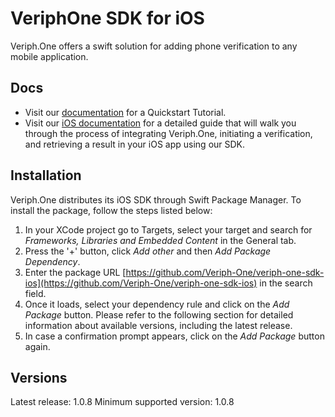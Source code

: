 # VeriphOne SDK for iOS

Veriph.One offers a swift solution for adding phone verification to any mobile application. 

## Docs

* Visit our [documentation](https://developer.veriph.one) for a Quickstart Tutorial.
* Visit our [iOS documentation](https://developer.veriph.one/docs/ios/start) for a detailed guide that will walk you through the process of integrating Veriph.One, initiating a verification, and retrieving a result in your iOS app using our SDK.

## Installation
Veriph.One distributes its iOS SDK through Swift Package Manager. To install the package, follow the steps listed below:

1. In your XCode project go to Targets, select your target and search for *Frameworks, Libraries and Embedded Content* in the General tab.
2. Press the '+' button, click *Add other* and then *Add Package Dependency*.
3. Enter the package URL [https://github.com/Veriph-One/veriph-one-sdk-ios](https://github.com/Veriph-One/veriph-one-sdk-ios) in the search field.
4. Once it loads, select your dependency rule and click on the *Add Package* button. Please refer to the following section for detailed information about available versions, including the latest release.
5. In case a confirmation prompt appears, click on the *Add Package* button again.

## Versions

Latest release: 1.0.8
Minimum supported version: 1.0.8
